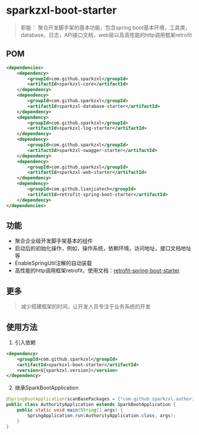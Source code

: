 # sparkzxl-boot-starter
> 职能：
> 聚合开发脚手架的基本功能，包含spring boot基本环境，工具类，database，日志，API接口文档，web层以及高性能的http调用框架retrofit

## POM

```xml
<dependencies>
    <dependency>
        <groupId>com.github.sparkzxl</groupId>
        <artifactId>sparkzxl-core</artifactId>
    </dependency>
    <dependency>
        <groupId>com.github.sparkzxl</groupId>
        <artifactId>sparkzxl-database-starter</artifactId>
    </dependency>
    <dependency>
        <groupId>com.github.sparkzxl</groupId>
        <artifactId>sparkzxl-log-starter</artifactId>
    </dependency>
    <dependency>
        <groupId>com.github.sparkzxl</groupId>
        <artifactId>sparkzxl-swagger-starter</artifactId>
    </dependency>
    <dependency>
        <groupId>com.github.sparkzxl</groupId>
        <artifactId>sparkzxl-web-starter</artifactId>
    </dependency>
    <dependency>
        <groupId>com.github.lianjiatech</groupId>
        <artifactId>retrofit-spring-boot-starter</artifactId>
    </dependency>
</dependencies>
```

## 功能
- 聚合企业级开发脚手架基本的组件
- 启动后的初始化操作，例如，操作系统，依赖环境，访问地址，接口文档地址等
- EnableSpringUtil注解的自动装载
- 高性能的http调用框架retrofit，使用文档：[retrofit-spring-boot-starter](https://github.com/LianjiaTech/retrofit-spring-boot-starter)


## 更多
> 减少搭建框架的时间，让开发人员专注于业务系统的开发

## 使用方法
1. 引入依赖
```xml
<dependency>
    <groupId>com.github.sparkzxl</groupId>
    <artifactId>sparkzxl-boot-starter</artifactId>
    <version>${sparkzxl.version}</version>
</dependency>
```
2. 继承SparkBootApplication
```java
@SpringBootApplication(scanBasePackages = {"com.github.sparkzxl.authority"})
public class AuthorityApplication extends SparkBootApplication {
    public static void main(String[] args) {
        SpringApplication.run(AuthorityApplication.class, args);
    }
}
```
